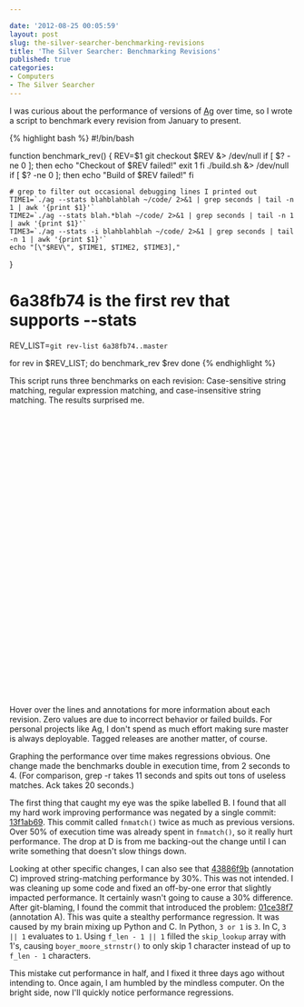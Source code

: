 ```yaml
---

date: '2012-08-25 00:05:59'
layout: post
slug: the-silver-searcher-benchmarking-revisions
title: 'The Silver Searcher: Benchmarking Revisions'
published: true
categories:
- Computers
- The Silver Searcher
---
```


I was curious about the performance of versions of [Ag](https://github.com/ggreer/the_silver_searcher) over time, so I wrote a script to benchmark every revision from January to present.

{% highlight bash %}
#!/bin/bash

function benchmark_rev() {
    REV=$1
    git checkout $REV &> /dev/null
    if [ $? -ne 0 ]; then
        echo "Checkout of $REV failed!"
        exit 1
    fi
    ./build.sh &> /dev/null
    if [ $? -ne 0 ]; then
        echo "Build of $REV failed!"
    fi

    # grep to filter out occasional debugging lines I printed out
    TIME1=`./ag --stats blahblahblah ~/code/ 2>&1 | grep seconds | tail -n 1 | awk '{print $1}'`
    TIME2=`./ag --stats blah.*blah ~/code/ 2>&1 | grep seconds | tail -n 1 | awk '{print $1}'`
    TIME3=`./ag --stats -i blahblahblah ~/code/ 2>&1 | grep seconds | tail -n 1 | awk '{print $1}'`
    echo "[\"$REV\", $TIME1, $TIME2, $TIME3],"
}

# 6a38fb74 is the first rev that supports --stats
REV_LIST=`git rev-list 6a38fb74..master`

for rev in $REV_LIST; do
    benchmark_rev $rev
done
{% endhighlight %}

This script runs three benchmarks on each revision: Case-sensitive string matching, regular expression matching, and case-insensitive string matching. The results surprised me.

<div id="chart_div" style="width: 672px; height: 500px;"> </div>

Hover over the lines and annotations for more information about each revision. Zero values are due to incorrect behavior or failed builds. For personal projects like Ag, I don't spend as much effort making sure master is always deployable. Tagged releases are another matter, of course.

Graphing the performance over time makes regressions obvious. One change made the benchmarks double in execution time, from 2 seconds to 4. (For comparison, grep -r takes 11 seconds and spits out tons of useless matches. Ack takes 20 seconds.)

The first thing that caught my eye was the spike labelled B. I found that all my hard work improving performance was negated by a single commit: [13f1ab69](https://github.com/ggreer/the_silver_searcher/commit/13f1ab693ca056698a370c65b8d139faed782261). This commit called `fnmatch()` twice as much as previous versions. Over 50% of execution time was already spent in `fnmatch()`, so it really hurt performance. The drop at D is from me backing-out the change until I can write something that doesn't slow things down.

Looking at other specific changes, I can also see that [43886f9b](https://github.com/ggreer/the_silver_searcher/commit/43886f9b08d0772b54f21a291a0794d060f700f7) (annotation C) improved string-matching performance by 30%. This was not intended. I was cleaning up some code and fixed an off-by-one error that slightly impacted performance. It certainly wasn't going to cause a 30% difference. After git-blaming, I found the commit that introduced the problem: [01ce38f7](https://github.com/ggreer/the_silver_searcher/commit/01ce38f7f578b6b6141385688ff3c068390635df) (annotation A). This was quite a stealthy performance regression. It was caused by my brain mixing up Python and C. In Python, `3 or 1` is `3`. In C, `3 || 1` evaluates to `1`. Using `f_len - 1 || 1` filled the `skip_lookup` array with 1's, causing `boyer_moore_strnstr()` to only skip 1 character instead of up to `f_len - 1` characters.

This mistake cut performance in half, and I fixed it three days ago without intending to. Once again, I am humbled by the mindless computer. On the bright side, now I'll quickly notice performance regressions.

<script type="text/javascript" src="https://www.google.com/jsapi"> </script>
<script type="text/javascript">
  // Load the Visualization API and the piechart package.
  google.load('visualization', '1.0', {'packages':['corechart']});

  // Set a callback to run when the Google Visualization API is loaded.
  google.setOnLoadCallback(drawChart);

  // Callback that creates and populates a data table,
  // instantiates the pie chart, passes in the data and
  // draws it.
  function drawChart() {
    // Create the data table.
    var data = new google.visualization.DataTable();
    data.addColumn("string", "Revision");
    data.addColumn({"type": "string", "role": "annotation"});
    data.addColumn({"type": "string", "role": "annotationText"});
    data.addColumn("number", "ag blahblahblah");
    data.addColumn("number", "ag blah.*blah");
    data.addColumn("number", "ag -i blahblahblah");
    data.addRows([
      ["44181463797348858cd784fe7ec6ba9595974f87", null, null, 2.447125, 2.453592, 2.527203],
      ["9926c63c704a0afc2b0ea7f6313393b764806038", null, null, 2.473893, 2.454713, 2.563011],
      ["91e4b6e1e5fe74b4db17123c513fb0c06a92f594", null, null, 2.436783, 2.450894, 2.541754],
      ["1abf57b3829f382f19af62728c82d3b133fec20e", null, null, 2.450197, 2.455612, 2.536369],
      ["ba538f80cffe4ddaaf4b415c866dae9188bc21c1", null, null, 2.443246, 2.450718, 2.531213],
      ["32864224da8fefded881352183d721d610679db3", null, null, 2.438948, 2.458986, 2.545355],
      ["614fd44de9ef2dfbe6271fa72180aea985da5e7c", null, null, 2.461758, 2.448127, 2.563501],
      ["fb48a3b889a20c4940cc19aa86a21d00dcd72831", null, null, 2.440569, 2.465999, 2.530725],
      ["5af86b876479c9edbb21e8b509773d518ce4ab5e", null, null, 2.439520, 2.453838, 2.847319],
      ["47b57a8bdc4bf1d48b0eb8e15181dea5a8a5e65d", null, null, 2.446491, 2.457614, 2.558020],
      ["c7333a5a120da189c0cd87765d11d7885b160b2b", null, null, 2.435911, 2.457472, 2.552993],
      ["54adfce0cf7099f7a13819ef5032347542c5938a", null, null, 2.454247, 2.459558, 2.535551],
      ["4668634e32da322f8218370e283a0bc08bf9c873", null, null, 2.471282, 2.452500, 2.543730],
      ["5c4c9ff750dabb675c02dc1bc233b5678ca3f088", null, null, 2.438637, 2.458889, 2.536287],
      ["ec643dedd77b0761af24459b3012aaecc2c6faea", null, null, 2.442934, 2.459810, 2.562315],
      ["a9b9420e9615f2581fb9d16325817effd1f35081", null, null, 2.447522, 2.465832, 2.528757],
      ["b1f0a4ee05d0d58661da764d17078ea5475e843a", null, null, 2.429483, 2.438657, 2.519221],
      ["7601fbb470ab9101e95a6c2c6a5e5f8f422deda6", null, null, 2.436860, 2.440311, 2.519275],
      ["02922b0a55009963c0f1a323567bcae45bca2e86", null, null, 2.430598, 2.435130, 2.524473],
      ["5c99f5691688547499216d0c7daf1f6fc89a5828", null, null, 2.447069, 2.436634, 2.523311],
      ["ee2127039e6a4311b3e981658a6546b6ed130383", null, null, 2.424768, 2.441598, 2.515442],
      ["18b46a9dbb76604da4615ee2974779b9b9a05bc4", null, null, 2.444614, 2.439495, 2.529400],
      ["30ee9bc6500f1429b224de5c8227d728d4cc167e", null, null, 2.426228, 2.465079, 2.526369],
      ["ca5e7779ac47701e67e875f13a93503c4313a9a4", null, null, 2.429907, 2.439126, 2.518858],
      ["65d1b934a7589a80410868237d2503310a77e8c0", null, null, 2.453211, 2.454187, 2.526243],
      ["05e0995ce547624b88d643952ed2e863298cfe50", null, null, 2.431570, 2.450094, 2.548102],
      ["d52073085016ba989b1bdd2e8c22b169e9727578", null, null, 2.449881, 2.500533, 2.517854],
      ["e60d56e62d99cadd46cee9e1fdc528dbfb82915c", null, null, 2.426334, 2.456009, 2.535067],
      ["7efae7e370a0d8e1b69793780e09a3ca03d15820", null, null, 2.429736, 2.442382, 2.513814],
      ["bc4d9009586c869f3cf0327e122e4129dbd186f0", null, null, 2.424551, 2.432463, 2.521448],
      ["f77f80978fcedd9ca885c7d492832333a3b843b0", null, null, 2.425331, 2.445421, 2.537143],
      ["72ef24539a8cd5aacd739685c6438e2b91c59a44", null, null, 2.435381, 2.458320, 2.523315],
      ["c2ccd15007fb9aa77ab9b835c1d416b56bf91e74", null, null, 2.424482, 2.435457, 2.513840],
      ["788be3f4c26207ff275d0c1f4a1c810fe9f0e71a", null, null, 2.430501, 2.439303, 2.548394],
      ["64d2ea1dc734770601dbfb9f86771b7d32166fcd", null, null, 2.445332, 2.454144, 2.546450],
      ["60f53d9f68ea423c6120f59146ad1a85b1e2fa56", null, null, 2.449715, 2.450280, 2.523617],
      ["22ee1595a422b308703e1ba2bf63515a4fc36089", null, null, 2.436010, 2.467538, 2.540509],
      ["d5d8ed42037bf8caeaaf0d812a6204b08f184382", null, null, 2.435768, 2.447740, 2.533074],
      ["f7c685dfff75721357b0842d3d54cf8e4b49f1cf", null, null, 2.428962, 2.444708, 2.525685],
      ["377b56ef3f37b5794e5d9abf6a59eef87a2e25fb", null, null, 2.434137, 2.476335, 2.527977],
      ["41ec571e08ead282db02cf82da10b0efb817b902", null, null, 2.440679, 2.456361, 2.517147],
      ["2a72344b080aaa61b7cd7fe77ebcd13b62024e7c", null, null, 2.436124, 2.446591, 2.525233],
      ["863ba982a1f9dd333ff2a80108873d7854a201b0", null, null, 2.421414, 2.440348, 2.522223],
      ["dd466b650d0e62a396bcbf3f5b4be6b8dd45771a", null, null, 2.418038, 2.451946, 2.518171],
      ["b3e8409f3be903e7941e46e87b5245e6e21f0273", null, null, 1.984703, 2.444653, 2.074315],
      ["d07cf7562e09767c0c1dcee74e3ca900e13875cc", null, null, 2.003524, 2.458804, 2.091102],
      ["76fb0928ba768b8d1fee038d1ed5176524a7bd49", null, null, 1.991097, 2.439053, 2.085998],
      ["fd9588264f63efa95670f62c0550a8a4ed07e32e", null, null, 1.994781, 2.463081, 2.073776],
      ["be38a9be58a63e35f635ed14fdc7642c2cd0dac9", null, null, 0, 0, 0],
      ["5d5735b45816d431785d5c21af7a3d364a056348", null, null, 0, 0, 0],
      ["9b8df2393ae9a5fa1330ee5181482b0315f1ad93", null, null, 0, 0, 0],
      ["a213c896924b6ee6f65efbd2e5e61fad6257105c", null, null, 1.990307, 2.438545, 2.084614],
      ["e693ad32b02dbeb9414ae187ae39fd9beab9849d", null, null, 1.991329, 2.454921, 2.077483],
      ["9151801fd84e97475d9419008a30bac4a3c092db", null, null, 2.006487, 2.436207, 2.077086],
      ["a57c478eb8b265918e7ad8d69c480500baa564e9", null, null, 1.999940, 2.470325, 2.076662],
      ["5b904ba6327867e1c558cea19113fc9e8bf5f06b", null, null, 1.993385, 2.437301, 2.086165],
      ["06e52ff12da321952b5143855b6357ded15f80c2", null, null, 1.983818, 2.453530, 2.104478],
      ["024148b7997c5a48ee6fe85d1d4903a2070277ea", null, null, 1.985188, 2.450912, 2.077209],
      ["01434f9cd1a41d30559216f38ac3ec7b9b33a628", null, null, 1.999970, 2.443262, 2.083799],
      ["39e1045673a74ffaa217f9adb0db4735a8b8f8ca", null, null, 1.982899, 2.466367, 2.077040],
      ["921c8f1f3fbd10d75a8c0a5880f1d53984218e07", null, null, 1.979510, 2.452259, 2.099135],
      ["2064b30bf024e7a4b1cc7c23d4736538657acab8", null, null, 1.986939, 2.441607, 2.129032],
      ["652c019388c341fddfda53b3e2af26200d6c5052", null, null, 1.987917, 2.444718, 2.081224],
      ["60a610fc4b4113d26441b6b06055c1ac51578c2d", null, null, 1.991632, 2.445602, 2.076806],
      ["919e87053555bf5815c89a32a09f41edc5158840", null, null, 1.989961, 2.440160, 2.098846],
      ["c729abd1804632436e5a201b00d255c5f88b9a96", null, null, 1.990774, 2.446929, 2.086138],
      ["58f1f946135e2e9d83136b37df43709622054735", null, null, 1.998313, 2.443143, 2.088732],
      ["d5a769d96c9e6a1bf386d90f5db014edbdb3270c", null, null, 1.986815, 2.442869, 2.089600],
      ["9fa2bd4a424dc28c8ae7b9f0504a4914064d8027", null, null, 2.009126, 2.467219, 2.097220],
      ["6e0207f03e234ae32c93986999719ee71dbf3206", null, null, 1.997648, 2.438297, 2.085471],
      ["43eb7b2c2c4c046ed4e580e3d8386bae120b59fb", null, null, 1.988282, 2.449209, 2.084520],
      ["bc090fa6b996b0f0cc8718a0ddcba1f3f1eb3739", null, null, 2.000312, 2.437428, 2.078026],
      ["4090b355c70317ff15ee48715852f69046fc285f", null, null, 1.990429, 2.446452, 2.074055],
      ["8f393b41add25b3d2338cec1018345c2aabdd882", null, null, 1.999358, 2.469972, 2.072981],
      ["6a9bb993424dc2a70c78d812ff4865a240cac060", null, null, 1.978296, 2.433705, 2.080953],
      ["2fc9385436688d27a19002eca006ae490a9d699c", null, null, 1.984752, 2.459250, 2.074600],
      ["a34066802370b5ac32054a84e9423fb574cf6df1", null, null, 1.998852, 2.446769, 2.074730],
      ["1ed88db73e4ca1d9bc88af3f407f896257f289d2", null, null, 1.982650, 2.443469, 2.074420],
      ["b11efd868edaa52ff2cd22d4caa6bbe2e9cd8d5e", null, null, 1.989391, 2.437501, 2.091405],
      ["3bf01c6b20f27d0d3ab8f9c8ee5b40f0d3b9dd94", null, null, 1.982501, 2.446276, 2.073916],
      ["396c5c9a722c090fa1fb55a451296d9821b3a500", null, null, 1.986673, 2.459830, 2.103038],
      ["55817728a18e92e1ffcc0b4d678c0041da7f9af4", null, null, 2.002161, 2.446594, 2.071708],
      ["6c8100f10a3c60903a88f77c94b5c41809562c9f", null, null, 2.017487, 2.436787, 2.069611],
      ["cf5ed11ea92ceb227ee338b9385255c33855c1aa", null, null, 1.983354, 2.446266, 2.081212],
      ["c8e777c2a66caaa7a6b6c7d25c106c87d4c54f31", null, null, 1.978300, 2.443377, 2.075673],
      ["724c7a46fd6d44c47438e0ee5148c42b75eb6c17", null, null, 1.990762, 2.446563, 2.078793],
      ["afd80cd0bff6f5def7fe85984655369f44c2533c", null, null, 2.010005, 2.446422, 2.077540],
      ["86df322972564cd324dab4926d97398a09d469b6", null, null, 1.993575, 2.438844, 2.087920],
      ["ec77b2abc5c8bc9f0b2587085553cb5039c7c211", null, null, 1.989948, 2.461909, 2.104959],
      ["f5bfa73f129b54057fe147ae945851c22c4aa082", null, null, 1.982831, 2.468843, 2.089512],
      ["ff2338aeccee6a1b912184cfd68b99c53d5b9c9d", null, null, 1.988492, 2.433783, 2.077977],
      ["c4a47759f57511322d10a40d4b1e7647a714a5df", null, null, 1.995386, 2.447903, 2.095025],
      ["fbe3bbc31f3bddd4968aa2c31420492a925d6a7e", null, null, 1.979621, 2.457107, 2.076299],
      ["0827f55e9e863e11af9a29970b3b11b789341f67", null, null, 1.995432, 2.433888, 2.071612],
      ["47232105524f6fd7d25e35093ec5de8dcf8ddeef", null, null, 1.995904, 2.441060, 2.093383],
      ["2fdf3522bd9855d1146beb5bf1b361a0948ffffb", null, null, 1.981267, 2.436139, 2.081561],
      ["80b324cce030961445720b806509cab54cc7fe67", null, null, 2.011628, 2.446469, 2.067112],
      ["ae204d4fd57ca18ffb74d894e6b49806dbb55d67", null, null, 1.998857, 2.448184, 2.100410],
      ["21603b561d45e17c877269aa61347c18899d0002", null, null, 1.993097, 2.443495, 2.087485],
      ["c8ed59b8c1c9f2b9eb5ad3955a8d8e746566f266", null, null, 1.995517, 2.462944, 2.087436],
      ["01ce38f7f578b6b6141385688ff3c068390635df", "A", "01ce38f7: f_len regression merged", 3.377963, 2.461669, 4.157862],
      ["a4d0c4aa873e5d0d7778523608120344acb07898", null, null, 3.367368, 2.434579, 4.149762],
      ["c7dc78cb0dd42fddf4a60779e499abe100689367", null, null, 3.389791, 2.432447, 4.138125],
      ["c2a74e149e5c6ff47f2b227d9f9b2ccaec4e723e", null, null, 3.373089, 2.454335, 4.146946],
      ["be67bd77f5668d0b6f5805edfbd13d2146777b35", null, null, 3.378335, 2.465618, 4.148667],
      ["abb4a7a356d6ab6c2deff069902546e79e9a64c3", null, null, 3.370707, 2.442066, 4.146086],
      ["271bc536ebff69081bf5b81eb8d009df0a4fe07b", null, null, 3.371801, 2.439444, 4.148813],
      ["ebb212ee571147fa4bfb4bed3545815176de65a0", null, null, 3.366095, 2.441801, 4.145235],
      ["7d6d36214b42a549a5b293dba1cc5baa7650cdab", null, null, 3.366371, 2.444828, 4.163001],
      ["b9ae7dd90fed6c7dc1ecc1ddc732ebdf6c2773cf", null, null, 3.387894, 2.437446, 4.172279],
      ["d009d56a2af64bf814f72f8ff53089ff4cc142ab", null, null, 3.369680, 2.446599, 4.149243],
      ["d0b840091c958a1d40b81f9199a533314305a8a4", null, null, 3.378871, 2.446280, 4.164922],
      ["6ac56f526b24943362b9b8550fef1fe87ea33589", null, null, 3.371362, 2.467731, 4.156095],
      ["83fd04f18e538d023d0f6b8a532b2921bbbfcae4", null, null, 3.369101, 2.462016, 4.158034],
      ["a23313a830b58543c48351e36667111fb3c6520b", null, null, 3.385256, 2.446307, 4.179936],
      ["288545da09b8b19354a2f77d0b1f66239c1f12ea", null, null, 3.372999, 2.450938, 4.161639],
      ["12bbfe2ef33968410dc7c199625ce84df76de82e", null, null, 3.372526, 2.449366, 4.145652],
      ["f3398f648c5bf22458b87b5c5a7688979765015b", null, null, 3.373155, 2.448724, 4.159741],
      ["01f794772ebe12e8c59160c1cc6d323f07a17d4b", null, null, 3.388716, 2.447356, 4.157551],
      ["592b106744b8888b6802561dfb1bd5d0b38d4b43", null, null, 3.397420, 2.498142, 4.177687],
      ["c669012f1d05a79614ea5762c7c7748849d26fdb", null, null, 3.409753, 2.494966, 4.177659],
      ["d9bea19902295d584914eb1a588020ed9b0c54c9", null, null, 3.413015, 2.482636, 4.191814],
      ["80e927e7b5e95b728092daf91ba62e42b9053e98", null, null, 3.404508, 2.464561, 4.208573],
      ["08e959c14b90b8507b9ccd42d165ba2d45a2b4f1", null, null, 3.383826, 2.444092, 4.155613],
      ["66fbfde0e024c7462126dabbcaf40492ab4af69b", null, null, 3.391393, 2.459407, 4.169599],
      ["cece178602d87f04b70d1126f7dc8684d273725a", null, null, 3.375776, 2.443057, 4.166286],
      ["79ed7ab95aea3af33c3eb2e40dac38ea8b9edd0d", null, null, 3.369318, 2.455881, 4.155988],
      ["34324cda6382520d87a8b12f8756ce291c523249", null, null, 3.389426, 2.446095, 4.168191],
      ["803a1e34566db9284451bda0a60bc97ca9d535e7", null, null, 3.373488, 2.447734, 4.175015],
      ["5e1fcc440a7c413c902a6bf8d23ad5278dc99a74", null, null, 3.388223, 2.462079, 4.172446],
      ["90da3b1aa8ccd2e70893539122055a970c6a0112", null, null, 3.369852, 2.433170, 4.165103],
      ["9d29f3cfc9598bac8c2dfc74cebf35973407d53f", null, null, 3.375709, 2.432685, 4.157755],
      ["f296a8400b8fe069aaee7ec0cf38c9f7eaff3b86", null, null, 3.408446, 2.442644, 4.159905],
      ["3b61caca996538e24e051484f5c4c729c319f5b5", null, null, 3.378740, 2.446075, 4.154357],
      ["3dfb19dd124b05e70d741c9834b02e81775eb83e", null, null, 3.374147, 2.433200, 4.168372],
      ["021c643ab3ca6f49d89c201b830cb7f84ad13598", null, null, 3.382248, 2.444008, 4.163469],
      ["3c62c85202bc03a4c24a666cf9b5c822d9854509", null, null, 3.384326, 2.456229, 4.153915],
      ["050ead66ee98abbfba639fd5ff7eded53c630455", null, null, 3.391251, 2.450174, 4.166621],
      ["c2a69ca522f0aa6dbc8bdbf55a87b0a2ecd971fc", null, null, 3.394240, 2.488690, 4.164327],
      ["b984997760662c7b4d050aaaf66348df4535c6e8", null, null, 3.400854, 2.444937, 4.143010],
      ["120528369c7393c597955cf04363de049171bcf2", null, null, 3.394592, 2.470610, 4.176218],
      ["a5b9b425739d30b853085d099974764ee5c5b919", null, null, 3.417348, 2.497213, 4.135078],
      ["787f1d597a6d9a6a47023fd52c5386d657cc180e", null, null, 3.371844, 2.449559, 4.165750],
      ["eededaf101597e6a89950c8b14c2238043f909f1", null, null, 3.373005, 2.452242, 4.141430],
      ["948235fe7734c32ebe63130079e8775d7ba2705b", null, null, 3.384861, 2.477284, 4.133059],
      ["7fbcd18cd2a32ff3991847f3a7be5d3d25f440e4", null, null, 3.376752, 2.439000, 4.147337],
      ["ecf72458ce0cbd53fc6990b1945008c9c09d3097", null, null, 3.371745, 2.462477, 4.134991],
      ["ef17f66af6c1569aa9131523c58c9106627b1ccb", null, null, 3.391283, 2.479770, 4.133682],
      ["c73b2b49a2f5a5925c73d5c20b1254f770b511e5", null, null, 3.371320, 2.435416, 4.120948],
      ["791baebde5b9843392bd3e12b2417775c342607e", null, null, 3.364361, 2.439484, 4.135557],
      ["02c8db0746b843aabe3591f0ac0d3194102dbd65", null, null, 3.367086, 2.450636, 4.133836],
      ["2ecabe929529036c50cb29e51e98656cd4c1191e", null, null, 3.426602, 2.443442, 4.152191],
      ["4b68fd82518f93d31bde3a0d2f877caa967328ce", null, null, 3.375576, 2.447898, 4.117739],
      ["67b11b9075b656ad732b9f11010e7a6529220ad3", null, null, 3.373322, 2.450911, 4.130094],
      ["97ceb11b519e3da70a7f4dfea9a0b0d6bf3a4135", null, null, 3.385565, 2.448850, 4.121511],
      ["85c2391ea1d5d35ddfce4347e08bcf5ad6ebf23d", null, null, 3.393762, 2.438625, 4.139237],
      ["9922595ee238746ee8ebf6c82fa45f4bf2688d9d", null, null, 3.376781, 2.461837, 4.122396],
      ["0f98780d98491c40f16a5d66ca063f9adf95b6d1", null, null, 3.379936, 2.438224, 4.145989],
      ["cb4576205f40133e6240dcadc61a2be8cc8b0dd2", null, null, 3.383140, 2.452794, 4.146494],
      ["b498a1ff80078d69d166863c2b73ab96778557aa", null, null, 3.375569, 2.443811, 4.159419],
      ["88dfdaed5dc17c70d0d871abdcede8b4fa9e7925", null, null, 3.381701, 2.447041, 4.148097],
      ["271a1ac1a4edac819e97edd2560cfb392bf4008f", null, null, 3.393978, 2.438406, 4.124370],
      ["e03cc849ca6b937913451f17766ffa0498967172", null, null, 3.382511, 2.438884, 4.152171],
      ["a2bbca668dac9dcfbf55dad2887d2d2569bae2f7", null, null, 3.376544, 2.469733, 4.137337],
      ["46cc97f1ebe843e93825fbf8245d2dd2592a3a73", null, null, 3.410317, 2.445527, 4.150124],
      ["c9f0febab1c59100a6b043cea41a011945e2e555", null, null, 3.379966, 2.472316, 4.172507],
      ["38124cc098106d576524f80f54172e6dcc019ba7", null, null, 3.367375, 2.444692, 4.168881],
      ["5bd96365ea66d1e31434fee57a23776d59b0134f", null, null, 3.371760, 2.455825, 4.142805],
      ["cf404e7058d0c326496518793f750f87d88d13f8", null, null, 3.376012, 2.459811, 4.135952],
      ["3c76c311f04c05ca582475beb99199054cb87278", null, null, 3.370016, 2.454269, 4.157296],
      ["9d11c0aeb784038f276fa158db188a9a92f2f72e", null, null, 3.393318, 2.448701, 4.139382],
      ["b4dd2ac496edb75fec7bc4f66dde2fedead23b6f", null, null, 3.383004, 2.447838, 4.106657],
      ["d0c87efcb415df74d35b4d075de908226f014edc", null, null, 3.383180, 2.439505, 4.115547],
      ["342616d897c4fe0ba35e785f1ca597ccfb4d9c73", null, null, 3.361342, 2.437666, 4.115183],
      ["d0a90ba902a725f87e8e6a85cea75c5e1d5dbcfc", null, null, 3.393530, 2.432988, 4.144498],
      ["244c054765a4481964be70031feb152e4de487da", null, null, 3.369481, 2.453924, 4.124592],
      ["f3e758652242921f06dfc7e8e833bbe4620dd98e", null, null, 3.372571, 2.434514, 4.146761],
      ["93ec377cf7cee12ee0a88ec1fbf14fba2851693c", null, null, 3.389418, 2.437845, 4.170100],
      ["8922d47fb623a555e4cce2d58934a0b5f5a4a30d", null, null, 3.383234, 2.434587, 4.151629],
      ["5c5a80cceaf45a1c42f66e1e22d88d0b608ba0aa", null, null, 3.376097, 2.439530, 4.110586],
      ["2cb32d9deaa8ee7109d2a985e13c7942f5853589", null, null, 3.369464, 2.441511, 4.154448],
      ["f5ff4c1e16a3ea12f47d7287567314d3f128487e", null, null, 3.365595, 2.445619, 4.109026],
      ["4df1434d9e481c86ea893495bd3c125f2e0f44a5", null, null, 3.381867, 2.436847, 4.129170],
      ["2492ce8c639de27e9995fbdc696be6dd655d2cfb", null, null, 3.378104, 2.439621, 4.109741],
      ["0ae97c47213e178584429afacf7b2547dda25bb0", null, null, 0, 2.465297, 4.112984],
      ["ab1597ee20db6afcaf733c8d4df08de560eebf64", null, null, 3.376278, 2.452892, 4.118869],
      ["3855198029470f1dbf9aecf5b5f96dc21a156c2f", null, null, 3.378566, 2.468009, 4.112814],
      ["3c2d3a683b84aa69d78b002e4c197ac2f4a9e768", null, null, 3.371216, 2.451496, 4.114492],
      ["13a98823f0785bd604e1b1111b11d66e5c3662df", null, null, 3.371756, 2.467337, 4.137275],
      ["cb06abb26ec75d10f2e47365e2142cfec3d38667", null, null, 3.371908, 2.445979, 4.110945],
      ["9608148b1f34c73e7d91893e643ee922bd4f0bb2", null, null, 3.431455, 2.465980, 4.169697],
      ["6c5e914d85cca9a9447148b47ecace09ff37a4d1", null, null, 3.410944, 2.463171, 4.208605],
      ["accf1469b51e35d5dfddb0c799c50b68c495681f", null, null, 3.411456, 2.459286, 4.181567],
      ["69ea39418aa9a241857237aba985579e295b6bf7", null, null, 3.419907, 2.465325, 4.165896],
      ["29c3e83f2faf1a27b988bab0626b361e8e9a238f", null, null, 3.422150, 2.466016, 4.171864],
      ["fa1ecc4bb2bec7b5f5430a7b985340796988ee84", null, null, 3.416602, 2.470124, 4.191182],
      ["02e799d990e7a89ffa86411572d739218e57d031", null, null, 3.429096, 2.504419, 4.201781],
      ["e188c6f551c2984ae863d1307a4781e571855e73", null, null, 3.432633, 2.468202, 4.220917],
      ["398906bd89f9919552eed244ad2c0b9f073ed81a", null, null, 3.419122, 2.489840, 4.205337],
      ["864b741a896ccc1e4ba2fe2b7366b91dedde46e9", null, null, 3.419050, 2.475661, 4.224925],
      ["7bdb00eaaf248cbd74f235513326b19174394f17", null, null, 3.422962, 2.467400, 4.191271],
      ["e31b594d79ed94d2da87119c3f5c6ed60baee178", null, null, 3.430546, 2.461133, 4.189068],
      ["be0ae2b6f345d5533cee1297c72b7f55a0cf535c", null, null, 3.405376, 2.469362, 4.222262],
      ["e40c3ae722955952511ba6ce60ae271657ee0dae", null, null, 3.419929, 2.463213, 4.228332],
      ["dd489ddcd58ee6f4f799bca6c2f6bedcf1264e69", null, null, 3.401878, 2.478947, 4.192330],
      ["07c77127a700f49799933a6fc3fa1aa5ad5e2a1c", null, null, 3.431828, 2.483441, 4.200928],
      ["8d94db1aa6ee6b8e84c7afff1db7894a303f06fb", null, null, 3.436611, 2.463494, 4.216776],
      ["7900108972268d580f31c0157112206efc3d8028", null, null, 3.406970, 2.462535, 4.195542],
      ["e8cf444412eb9063b6117c7a46334009603e7335", null, null, 3.420837, 2.462999, 4.206206],
      ["5031363fbf4a05cb779319a8886437150ae6cd4e", null, null, 3.422489, 2.462190, 4.192160],
      ["73e6b835e9d4f183393ed1f3c28c0de710165c67", null, null, 3.448530, 2.474781, 4.228883],
      ["2614c541563cd9cfb3e2f4003784ada4066d847f", null, null, 3.416183, 2.464766, 4.198776],
      ["7d7175defaceba131e03bc4b1ffc73012cfe98e3", null, null, 3.410865, 2.487102, 4.192813],
      ["e2e3024699c9569cdf75c9f916ddd1ca9347cd46", null, null, 3.403864, 2.472878, 4.181911],
      ["84c84c42a4c09cc4b0bd3cb90a5717727634f423", null, null, 3.419543, 2.466621, 4.188022],
      ["90f201ccdcd764aee1b51eaab44d03976513cc7a", null, null, 3.409237, 2.462857, 4.181515],
      ["b81187f8e7128b432a684334c7a71aa6b0847390", null, null, 3.404493, 2.469129, 4.187888],
      ["e4f07b0e7e9df0eda56db34e93415858a9735fd3", null, null, 3.412915, 2.479310, 4.188517],
      ["720a095370edd04bfb6689cdf5e07e846dbf42cb", null, null, 3.415351, 2.460416, 4.196359],
      ["08ca63a3959efeb149cec6931b8dedecffa6c624", null, null, 3.406785, 2.484412, 4.174979],
      ["4e160506c5834bf1991b1a717ad48280a2dbd56a", null, null, 3.410153, 2.474941, 4.191427],
      ["846602a76a5e496a6b60257065184299b5db9f88", null, null, 3.271459, 2.315252, 4.023805],
      ["cd149d2730988dec43fa0f5238b263b7d98af38b", null, null, 3.229680, 2.292136, 4.013083],
      ["447342780807ddabd48b854627af2f2445db29b7", null, null, 2.962129, 2.021868, 3.716301],
      ["a924f1aa0e4ddeb0a200df607957d160db07d31f", null, null, 3.401837, 2.465051, 4.191990],
      ["38f2a59dcf60d9e5520d95eb54c8555f09308e6f", null, null, 2.966708, 2.011762, 3.720341],
      ["cc92da1ed30ef979c633113f8b436707d337bf03", null, null, 2.967511, 2.026299, 3.723113],
      ["75ad1b0463146696be580ddb061fe4f3124251fd", null, null, 3.425921, 2.461033, 4.183485],
      ["7b25302f0c7ce50a74f6fe4c0d0486046501b082", null, null, 2.965658, 2.016821, 3.745114],
      ["e37a611763a64405af5f25d68744f14e05435e6f", null, null, 3.432558, 2.469488, 4.167366],
      ["5568af3bb0ce034f73192d35648c4bf859c89b12", null, null, 2.958548, 2.025064, 3.745838],
      ["f626d77f1177928ae2e4878a677edd290ed661a4", null, null, 2.960301, 2.029338, 3.755446],
      ["3e7572f56274b22c6d12c4a9904589604634d3ab", null, null, 2.967340, 2.016821, 3.749741],
      ["19837b6b56dbabef673defbc942443787af8e580", null, null, 2.972394, 2.019595, 3.751082],
      ["059cd50158c696a021d9efdf3e9ef92d90dac5ca", null, null, 3.018297, 2.022996, 3.748312],
      ["65c3e69e9375ef571668de7512d6201827554426", null, null, 2.973592, 2.022361, 3.748559],
      ["91dc40b95b5715b903cf6a68270476b1a9f0dbd8", null, null, 2.985852, 2.023497, 3.750687],
      ["f50330594c1bf38067e40d42a853a350cf7c7d22", null, null, 2.966161, 2.021342, 3.717740],
      ["b0b09ab51194239e4ef4364165d7c96d09e390e1", null, null, 2.964912, 2.030856, 3.754623],
      ["25fc6567630de415b7863fcbc413640e8d5e1836", null, null, 2.968455, 2.024658, 3.744916],
      ["b29602da3e3e767ec968b8cd9aa79f2d7d8b22e5", null, null, 2.971299, 2.020640, 3.732414],
      ["1ad63c0bb0bf51fca2b878beb166818515d70ed3", null, null, 2.966147, 2.040306, 3.724233],
      ["4c0d6d5bd972b93fc9db1ce6fcb83268caf5b6e5", null, null, 2.966338, 2.017422, 3.725272],
      ["e33613917a615366346ce0710046723be41d688a", null, null, 2.970179, 2.016712, 3.719732],
      ["c5f6946203addda873ee473ece3479dbf9bec2af", null, null, 2.983822, 2.020542, 3.720929],
      ["39afbd583b6193772b03b6b9e9dc5e39c4ab4cbb", null, null, 2.969040, 2.023860, 3.721124],
      ["6023b7ecebd6f1b656ad11d9f51fedda01cdf15f", null, null, 2.964539, 2.012575, 3.719941],
      ["7a0a34c632414df081cd16bba3e0d59bc14e4e65", null, null, 2.975127, 2.025977, 3.723680],
      ["d6e949e989496e124092273b6ab4e69f92f9c2e2", null, null, 2.971710, 2.014317, 3.727408],
      ["443766d199be405349466afb0fce42ff33b9efd7", null, null, 2.971018, 2.017154, 3.729418],
      ["c44c80bb071cc1cfb8cad70b078cd9d88cf21a19", null, null, 2.965927, 2.085084, 3.730923],
      ["264d9b1ec5037f5ce89f3db6a564304b1ad3496e", null, null, 2.970820, 2.026575, 3.733275],
      ["0843765b7aaaef4e29dfd32f84b94bd336694f1d", null, null, 2.971056, 2.020613, 3.751976],
      ["206b625d3844c36f5f7bc9b4d1fb911daf90ea9d", null, null, 2.974799, 2.024329, 3.752738],
      ["e1c6a2c18d848ac888db8df4f22795201dcb9d8a", null, null, 2.969356, 2.024046, 3.756294],
      ["89108c0c3e4ea0c97072d6a73612111db1be95dd", null, null, 2.975955, 2.023907, 3.750235],
      ["0e86170d2723b756433654a6faf236faca9034bc", null, null, 2.966366, 2.025738, 3.720976],
      ["cebaadb9a1cd3cb5991b4a53f01edb40ef8cea1d", null, null, 2.979919, 2.021649, 3.723353],
      ["7d9876c310fc1e3c91a113c138bee2fc9b8cacb5", null, null, 2.964734, 2.036793, 3.752784],
      ["c62768f270dcfcf4bf8fce2a13c2a4986a07e4da", null, null, 2.968237, 2.027751, 3.745288],
      ["18105f62bacf8d25bcf06308ac7e4e886bae47b1", null, null, 2.967468, 2.020005, 3.746565],
      ["99c4618bfe32dfd9caee6287c1d96e45e3a6e0b2", null, null, 2.970008, 2.022417, 3.751997],
      ["3c4f402a22ddf0df1aa84c4e9b89306784a5852b", null, null, 2.962860, 2.016578, 3.743910],
      ["ba8119f7c7e49092f9e7bd70b5c73dd2cb85097e", null, null, 2.964723, 2.011412, 3.720742],
      ["b8d943e4a4b7107b6d7221e012a1b8d03bda6d7c", null, null, 2.973731, 2.028645, 3.751517],
      ["b83bccacc320877c952fd23dbc231c48ebc2096b", null, null, 2.965543, 2.020035, 3.754843],
      ["d4ad35740ed13c09ddecdd9b4dfbd9735a7006ea", null, null, 2.962838, 2.018163, 3.724021],
      ["f4c0a21171fec31cee24dfd0834c6760f6f780ce", null, null, 2.965072, 2.019965, 3.750775],
      ["564c277a0ff0b3230e824e93d410a53e06995ad1", null, null, 2.959476, 2.021491, 3.746678],
      ["4c05a3435346fdb90699c310deac12abf64ca151", null, null, 2.966509, 2.023210, 3.748340],
      ["1e56553ae2fd86df53006490f664154438f74267", null, null, 2.963831, 2.017139, 3.740130],
      ["6650718bcae611b7722d2c2dacee37aa33fa5319", null, null, 2.957795, 2.016136, 3.740518],
      ["a84d8771994fc4ee4a4661c6a6be011c03185ccc", null, null, 2.961467, 2.019988, 3.746856],
      ["fff69a7f78490a4c25b2431d8ed33df7d50aa336", null, null, 2.960490, 2.027357, 3.740281],
      ["f83ba727c170639f9efb0dfaa5159b00487e263d", null, null, 2.957380, 2.022456, 3.740356],
      ["f91281e7d95b0140fd957b9dadfe1b485d1ffd2a", null, null, 2.961492, 2.017142, 3.715778],
      ["24a05c2bbcb6972df4047f7a1332737cacfbfa96", null, null, 2.964194, 2.007934, 3.724442],
      ["fa534101f73ffb469e045644683e9d91aa9f0c22", null, null, 2.960066, 2.017654, 3.714708],
      ["376ec39f99f194a4e116763ba2cc6234445d014b", null, null, 2.968660, 2.013825, 3.725117],
      ["c67cb794cc95e9e6517089b45a27b535366f5ea1", null, null, 2.985443, 2.018516, 3.747565],
      ["eacd08a55a7a55a99f37480e3587a11b3e99decc", null, null, 2.963644, 2.025092, 3.724415],
      ["bb3bb126d016ca910d0f6e5ae77b98309ff48196", null, null, 2.959822, 2.018071, 3.716182],
      ["87cc25ec06ab4228e1913518fe0b3d788f9b5494", null, null, 2.967945, 2.025708, 3.717279],
      ["b31f1c4d3a86a822462b57eb8bd71a0c351b9387", null, null, 2.965595, 2.020228, 3.722413],
      ["1e8ee0f72e01a3ba2ff056ecb6ff83a781367ebb", null, null, 2.963074, 2.011984, 3.725706],
      ["e5283addb9cd932c10cd53687f4e4905238a0aeb", null, null, 2.958336, 2.016854, 3.721910],
      ["4e1c9a74e9917ee6ffec99de406db91ce4c116e2", null, null, 2.973316, 2.024078, 3.717697],
      ["a9814bc0c155762fbef0cfdf778fb610808e4078", null, null, 2.970298, 2.020455, 3.713241],
      ["308a1a4f74c7c86001a37183e870dbe3ec6e583a", null, null, 2.957707, 2.024121, 3.713376],
      ["3165aa89efe746cb0aed7e8b0ef65f580a9ae79f", null, null, 2.960797, 2.015287, 3.716353],
      ["7ed6df2f3762faf6875e5c3d80a807391a41869a", null, null, 2.960449, 2.012286, 3.716940],
      ["635fc518bc645bb1e80c6b8b47888687ee3b4c0b", null, null, 2.964717, 2.017610, 3.717038],
      ["e74bf923e0b9608b47c268852668968fe3d9a1b4", null, null, 2.960105, 2.013686, 3.722889],
      ["52bd18633974f2f119e9b99420bfe201cd622fef", null, null, 3.024687, 2.081073, 3.779906],
      ["a8af9e99c892599ba03267ba09df282542e1ca3e", null, null, 3.014810, 2.058585, 3.765133],
      ["f5b77a390e12766160cefb8d1cdbdcd71a3e9d59", null, null, 3.001102, 2.058149, 3.761627],
      ["5ceeec4638f5029243cce12465094cf8d4ab59c4", null, null, 2.996342, 2.058766, 3.764098],
      ["c9be2a33dec91c0dc7f95128256a11b8ea6856ff", null, null, 2.997805, 2.055842, 3.761751],
      ["27af74b99be47f53c2fbf9be3538790896ce5264", null, null, 2.963405, 2.015402, 3.735280],
      ["952f3df6afa27e6e93786f8be59d6b158cef6e1c", null, null, 2.964241, 2.013341, 3.737783],
      ["4f40cdc39c136c381dc5ce951b5f244dc0c81603", null, null, 2.957291, 2.024651, 3.745441],
      ["a8243dd366ab0e94ef8db1c02a009bf2fa5f3f64", null, null, 2.953039, 2.014701, 3.741622],
      ["8be3615955b18454792f66130b4238b1d34ee7eb", null, null, 2.961138, 2.018211, 3.739120],
      ["159d5f38e58e1738e551fbfa32ef0ba85c40d1f3", null, null, 2.955126, 2.009852, 3.747559],
      ["7c81685d4b1b179312b872dc918c6e0f98db9486", null, null, 2.958990, 2.017443, 3.739120],
      ["338569455cf55315915513bdd06451c6cac45f01", null, null, 3.006395, 2.056413, 3.779590],
      ["90d786ce2f1f73f4b3a38d9df4cfdb2f3653eb5f", null, null, 2.996402, 2.055301, 3.784831],
      ["15ce31f9948593cacf251be3e05eb01ef9d9c86e", null, null, 2.999644, 2.053916, 3.782821],
      ["fcfeb12db2bea3535489cd1d432b1249237052c9", null, null, 2.969830, 2.027432, 3.764273],
      ["822de236f764747eff02fdc86cd7a462f248a28d", null, null, 2.975003, 2.040501, 3.758824],
      ["595c1f44e58f043e7c005116931a037112984f3a", null, null, 2.968736, 2.027144, 3.736041],
      ["48e91ae16f914ad204c8509c2af65e8cb87a60d8", null, null, 0, 0, 0],
      ["80340e87ac1c764555f26a16d7ac4dfd39b66313", null, null, 2.868917, 2.213983, 3.403983],
      ["214a354b219f351a9fb16e87a067bbf29dda1a2c", null, null, 2.955770, 2.022342, 3.745777],
      ["86ca7d442f50bcbfdfa91c9338821b437041a353", null, null, 2.967951, 2.023495, 3.739375],
      ["f116277043ebad7c0814d7b1a3e1d75f2ddece39", null, null, 2.869251, 2.226534, 3.407933],
      ["497d967ce5727f6ac41380a96904e95f6d14c5ba", null, null, 2.895776, 2.223309, 3.411666],
      ["d4b298b37b83733490f70807991fdf0b44eb1a62", null, null, 2.860245, 2.218334, 3.407665],
      ["23ee5265e48e941f5a5e0a11ebf28362ad238f60", null, null, 2.868802, 2.232132, 3.417772],
      ["6cb0bed424e9e0dcb6b8c8c2a0d1b521540c0067", null, null, 2.874342, 2.226392, 3.418615],
      ["13f1ab693ca056698a370c65b8d139faed782261", "B", "13f1ab69: fnmatch() regression introduced", 4.878608, 4.218127, 5.385777],
      ["b4fc0ebf751492157307a86e3e54bc56797419a5", null, null, 4.898393, 4.231434, 5.384382],
      ["4f397d55d895c4b16b64e2f25edb9369b26ff895", null, null, 4.885928, 4.234113, 5.381661],
      ["c6c12ea45f615b7bd65c365c9a00ab11e904a168", null, null, 4.880621, 4.226011, 5.403185],
      ["e74f530212122db9acb442ee968a1a88d7f305f7", null, null, 4.890227, 4.274430, 5.423606],
      ["6e7f003bb604b8f6088cebea12b46b8c9ec78649", null, null, 4.864558, 4.231431, 5.413614],
      ["b16dbe3f0537d34f1029594c030ff95556c77196", null, null, 4.892476, 4.231853, 5.441920],
      ["34880f08f1f3def76be0ea9243df20dec3f9ae16", null, null, 4.858992, 4.209518, 5.389819],
      ["33a55ffb20c45820f0d5a6b4826f098559e0edf8", null, null, 4.856703, 4.241104, 5.393429],
      ["4eb42b8dc1e8b05acfa99e941134c67ee5152e59", null, null, 4.872827, 4.230502, 5.439097],
      ["13913f9ef61b04d956355b4a8fccd8efec1255fe", null, null, 4.873595, 4.213172, 5.388901],
      ["54e9b6b72f34090405fa8f9e05ab22654f9d662f", null, null, 4.861767, 4.228409, 5.396831],
      ["6d0984db41f267c17d0db058b3359e4eaa21a118", null, null, 4.880563, 4.214223, 5.422132],
      ["3e77e1d18597f04b3eeb93d78f593bad9834c889", null, null, 4.870204, 4.272354, 5.379283],
      ["aa86691e80d2222df1d86b99f949e999c47e0eb1", null, null, 4.853161, 4.241235, 5.421133],
      ["8f9cdbf3fa2f036392fce5dba47b85a71fad3c90", null, null, 4.891256, 4.207941, 5.442550],
      ["104fe8d8b080a218817dc38aa6be134957a7de76", null, null, 4.856949, 4.211376, 5.423370],
      ["b8bd824738e7c2fa2d6acfc805c1bb90c013be83", null, null, 4.872618, 4.227344, 5.418222],
      ["c8b365128f675da4d130cb65fd7aae07874f7918", null, null, 4.851715, 4.220805, 5.405464],
      ["6afc39bd33cbd52cba9289803a98a015a2bbcf0e", null, null, 4.856479, 4.210009, 5.413883],
      ["c8b3618b0418b3db8a146dd5ace2358df49de8e1", null, null, 4.854431, 4.243737, 5.385381],
      ["cd0c5cef973edc8ab8df1c1094cb6c3113975951", null, null, 4.864728, 4.253148, 5.053614],
      ["74109d313e374ee25d56bf338c6f7ea01e23a731", null, null, 4.865456, 4.235324, 5.055610],
      ["bda63b3e0af52568042594e993b6bff1ccc0b363", null, null, 4.876063, 4.226347, 5.064623],
      ["2c53cd151ecc4f2b529861913daf121d202e00e2", null, null, 4.860514, 4.221549, 5.055014],
      ["00c7af7d090950656fd17ecad2e75f57117bd3b4", null, null, 4.875544, 4.204118, 5.054620],
      ["935a262e1589b3ddc4ddc673dd07bd8f91a3f7e6", null, null, 4.866946, 4.219988, 5.044345],
      ["8e92201e4f0c8c1012bbbf44db86711f39851309", null, null, 4.858317, 4.232918, 5.381403],
      ["472658fda7f3a95f1fb9da9307729f17e9083bf8", null, null, 4.874117, 4.240554, 5.389618],
      ["4a486c90663e26ffff574a78fd317716684932d7", null, null, 4.885643, 4.213927, 5.041719],
      ["bc6af40051b1187ab6b52d23d75102e103857e28", null, null, 5.064326, 4.429129, 5.250805],
      ["34e37e1899c7c5f0fd7d71308218de8e1c635cb0", null, null, 4.866615, 4.205846, 5.048588],
      ["f086b7e79f811b9fdaa975774937d7ea1d0d1b72", null, null, 5.078002, 4.411902, 5.253474],
      ["161af74112c5a7674a08e99df7161424eeae10a6", null, null, 5.048926, 4.378018, 5.223259],
      ["2f042fb3525d0beb24841e1e0c00c45220bebc9a", null, null, 4.870644, 4.225939, 5.070287],
      ["75a62f263e39115c9c92d50b25782ed7386f0329", null, null, 4.880838, 4.226183, 5.078816],
      ["9bd65603cddf27ffe161fc590af922265eea3f41", null, null, 4.875169, 4.236619, 5.052533],
      ["8a566091e734427b291cc5832f7612ad76443b36", null, null, 4.887272, 4.216758, 5.040767],
      ["0737a433b7ec8092633860f5d3d7c290af74bb0c", null, null, 4.889106, 4.213205, 5.047751],
      ["62af73766403aebae50cda75bf908ffc7553dee7", null, null, 4.887563, 4.220549, 5.046889],
      ["7e5e7ba43cb3044e0df3008cfb4c2fe9a846acc4", null, null, 4.907754, 4.210485, 5.057654],
      ["43886f9b08d0772b54f21a291a0794d060f700f7", "C", "43886f9b: Fixed f_len regression", 3.894417, 4.203158, 3.909279],
      ["5e99d25ec226480800baeb455779734a1eaa5c2f", null, null, 3.871041, 4.217923, 3.924350],
      ["2531de37ccd021569fd53929e5a01c34a9355041", null, null, 3.884597, 4.390047, 3.915709],
      ["e03fc9a4d3d94e5d3e2a5bbb1ed6c9fb2b50c7bd", null, null, 3.880306, 4.217733, 3.902666],
      ["c862a82f12c6a10192198cec92d11c0d01b82e4b", null, null, 3.886981, 4.233464, 3.915429],
      ["99355a71c9745c5abe950bb0c3863dd2aa4677a0", null, null, 3.881602, 4.219853, 3.907431],
      ["e93290ca24bc86eac02a1056cf57330b3725242a", null, null, 3.889347, 4.214918, 3.917854],
      ["f6199062f0ebf1e83802ad76f1dc0f621b0549e8", null, null, 3.892026, 4.238733, 3.887202],
      ["bdc04e76f202bbfe39fe77356e30c29b27e5032c", null, null, 3.940819, 4.286703, 3.974053],
      ["8a843843e83c4cad8f53daa7e5b9564107ecd11e", null, null, 3.938665, 4.293881, 3.972416],
      ["227ad6ee106d0db55753caf68902b97a2d416408", null, null, 3.882248, 4.240623, 3.890136],
      ["f8a58c06106cee7222bfd8ba084dd3e788c33d65", null, null, 3.904567, 4.204908, 3.890956],
      ["f4cdbeb8e7aac3853687fbf653974bd610d462e5", null, null, 3.878047, 4.199441, 3.892196],
      ["ee0e507c67cabebe03d1f07b7b0d6099c1242979", null, null, 3.922079, 4.220613, 3.918369],
      ["b64de8fbbf9f2ec35a4ab7f3369431f79c483217", null, null, 3.929699, 4.278663, 3.945001],
      ["5e9a49fcb1f998acd573eef42c40cbc312c4af3b", null, null, 3.955884, 4.265117, 3.959516],
      ["4e73903f7033ae0808cc00a217c4608dd8da4931", null, null, 3.944441, 4.271839, 3.977377],
      ["a87aa8f822d9029243423ef0725ec03ca347141b", null, null, 3.981451, 4.266946, 3.959043],
      ["e344ca087099431c1bcf733b3ae28316f6932683", "D", "e344ca08: Fixed fnmatch() regression", 1.948765, 2.282791, 1.950637],
    ]);

    // Set chart options
    var options = {
                    'title':'Ag benchmark',
                    'fontSize': 20,
                    'backgroundColor': {
                      'fill': '#eef'
                    },
                    'chartArea': {
                      'left': 70,
                      'width': 575
                    },
                    'legend': {
                      'position': 'top'
                    },
                    'hAxis': {
                      'title': 'Revisions',
                      'textPosition': 'none'
                    },
                    'vAxis': {
                      'gridlines': {
                        'count': 7
                      },
                      'minValue': 0,
                      'title': 'Seconds'
                    },
                    'width':672,
                    'height':500
                  };

    // Instantiate and draw our chart, passing in some options.
    var chart = new google.visualization.ChartWrapper({
      'chartType': 'LineChart',
      'containerId': 'chart_div',
      'options': options,
      'dataTable': data
    });
    chart.draw();
  }
</script>
